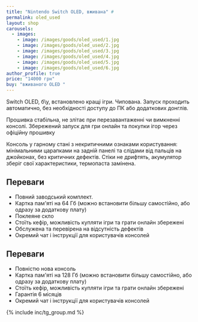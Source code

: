 ```yaml
---
title: "Nintendo Switch OLED, вживана" #
permalink: oled_used
layout: shop
carousels:
  - images: 
    - image: /images/goods/oled_used/1.jpg
    - image: /images/goods/oled_used/2.jpg
    - image: /images/goods/oled_used/3.jpg
    - image: /images/goods/oled_used/4.jpg
    - image: /images/goods/oled_used/5.jpg
    - image: /images/goods/oled_used/6.jpg
author_profile: true
price: "14000 грн"
buy: "вживаного OLED "
---
```


Switch OLED, б\у, встановлено кращі ігри. Чипована. Запуск проходить автоматично, без необхідності доступу до ПК або додаткових донглів.

Прошивка стабільна, не злітає при перезавантаженні чи вимкненні консолі. Збережений запуск для гри онлайн та покупки ігор через офіційну прошивку

Консоль у гарному стані з некритичними ознаками користування: мінімальними царапками на задній панелі та слідами від пальців на джойконах, без критичних дефектів. Стіки не дрифтять, акумулятор зберіг свої характеристики, термопаста замінена.

## Переваги
- Повний заводський комплект.
- Картка пам'яті на 64 Гб (можно встановити більшу самостійно, або одразу за додаткову плату)
- Поклеяне скло
- Стоїть кефір, можливість купляти ігри та грати онлайн збережені
- Обслужена та перевірена на відсутність дефектів
- Окремий чат і інструкції для користувачів консолей

## Переваги
- Повністю нова консоль
- Картка пам'яті на 128 Гб (можно встановити більшу самостійно, або одразу за додаткову плату)
- Стоїть кефір, можливість купляти ігри та грати онлайн збережені
- Гарантія 6 місяців
- Окремий чат і інструкції для користувачів консолей

{% include inc/tg_group.md %}